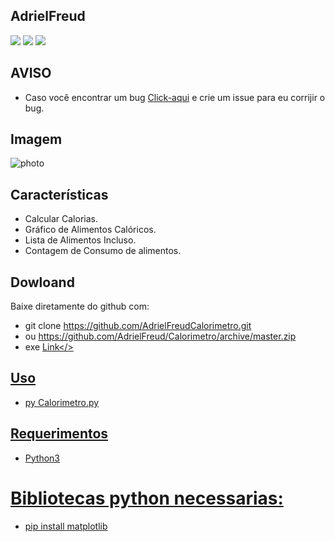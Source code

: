 ## AdrielFreud

![](https://img.shields.io/badge/Calorimetro-v1.0-blue?style=flat&logo=appveyor)
![](https://img.shields.io/badge/plataforma-win32--win64--blue?style=flat&logo=appveyor)
![](https://img.shields.io/badge/python-3.x.x-blue)

## AVISO
- Caso você encontrar um bug [Click-aqui](https://github.com/AdrielFreud/Calorimetro/issues/new) e crie um issue para eu corrijir o bug.

## Imagem
![photo]()

## Características
 - Calcular Calorias.
 - Gráfico de Alimentos Calóricos.
 - Lista de Alimentos Incluso.
 - Contagem de Consumo de alimentos.
 
 ## Dowloand
Baixe diretamente do github com:
 - git clone https://github.com/AdrielFreudCalorimetro.git
 - ou https://github.com/AdrielFreud/Calorimetro/archive/master.zip
 - exe <a href="https://mega.nz/#!fJ0AFAKC!wHoGZPki97Bv6k5r1AVWZlDeC1JdcaO668ItnZwBRFA" target="_blank">Link</>


## Uso
 - py Calorimetro.py

## Requerimentos
 - Python3

# Bibliotecas python necessarias:
  - pip install matplotlib
